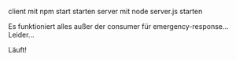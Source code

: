 client mit npm start starten
server mit node server.js starten

Es funktioniert alles außer der consumer für emergency-response...
Leider...

Läuft!
